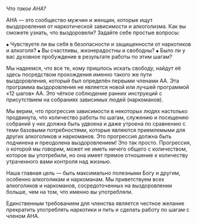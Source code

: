 *Что такое АНА?*

АНА — это сообщество мужчин и женщин, которые ищут выздоровления от наркотической зависимости и алкоголизма. Как вы сможете узнать, что выздоровели? Задайте себе простые вопросы:

 `◆` Чувствуете ли вы себя в безопасности и защищенности от наркотиков и алкоголя?
 `◆` Вы счастливы, жизнерадостны и свободны?
 `◆` Было ли у вас духовное пробуждение в результате работы по этим шагам?

Мы надеемся, что все те, кому пришлось искать свободу, найдут её здесь посредством прохождения именно такого же пути выздоровления, который был определён первыми членами АА. Эта программа выздоровления не является новой или лучшей программой «12 шагов» АА. Это чёткое соблюдение ранних инструкций с присутствием на собраниях зависимых людей (наркоманов).

Мы верим, что прогрессия зависимости в некоторых людях настолько продвинута, что количество работы по шагам, служению и посещению собраний у них должна быть удвоена и даже утроена по сравнению с теми базовыми потребностями, которые являются приемлемыми для других алкоголиков и наркоманов. Это прогрессия должна быть подчинена и преодолена выздоровлением! Это так просто. Прогрессия, о которой мы говорим, может не иметь ничего общего с количеством, которое вы употребили, но она имеет прямое отношение к количеству утраченного вами контроля над жизнью.

Наша главная цель — быть максимально полезными Богу и другим, особенно алкоголикам и наркоманам. Мы приветствуем всех алкоголиков и наркоманов, сосредоточенных на выздоровлении больше, чем на том, что именно вы употребляли.

Единственным требованием для членства является честное желание прекратить употреблять наркотики и пить и сделать работу по шагам с членом АНА.
